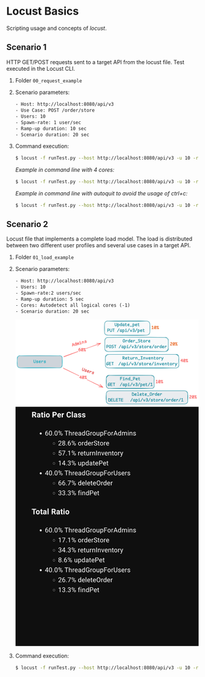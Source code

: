 # Locust Basics
Scripting usage and concepts of *locust*.
## Scenario 1
HTTP GET/POST requests sent to a target API from the locust file. Test executed in the Locust CLI.
1. Folder `00_request_example`
2. Scenario parameters:
   ```text
   - Host: http://localhost:8080/api/v3
   - Use Case: POST /order/store
   - Users: 10
   - Spawn-rate: 1 user/sec
   - Ramp-up duration: 10 sec
   - Scenario duration: 20 sec
   ```
3. Command execution:
    ```bash
    $ locust -f runTest.py --host http://localhost:8080/api/v3 -u 10 -r 1 -t 20 --processes 4 --headless
   ```
   *Example in command line with 4 cores:*
  
   ```bash
   $ locust -f runTest.py --host http://localhost:8080/api/v3 -u 10 -r 2 -t 20 --processes 4
   ```
   
   *Example in command line with autoquit to avoid the usage of ctrl+c:*
  
   ```bash
   $ locust -f runTest.py --host http://localhost:8080/api/v3 -u 10 -r 2 -t 20 --processes -1 --autostart --autoquit 3
   ```

## Scenario 2
Locust file that implements a complete load model. The load is distributed between two different user profiles and several use cases in a target API.
1. Folder `01_load_example`
2. Scenario parameters:

   ```text
   - Host: http://localhost:8080/api/v3
   - Users: 10
   - Spawn-rate:2 users/sec
   - Ramp-up duration: 5 sec
   - Cores: Autodetect all logical cores (-1)
   - Scenario duration: 20 sec
   ```
   
   ![alt text](../readme_resources/img/01_01_load_scenario.png)
   ![alt text](../readme_resources/img/01_01_load_scenario_ratios.png)

3. Command execution:
    ```bash
    $ locust -f runTest.py --host http://localhost:8080/api/v3 -u 10 -r 2 -t 20 --processes -1 --headless
    ```
